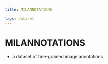 ```yaml
---
title: MILANNOTATIONS

tags: dataset 
---
```


# MILANNOTATIONS
- a dataset of fine-grained image annotations






















































